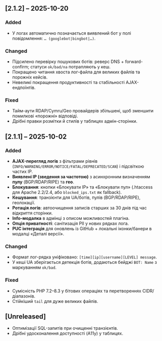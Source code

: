 ## [2.1.2] – 2025-10-20
### Added
- У логах автоматично позначається виявлений бот у полі повідомлення: `… (googlebot|bingbot|…)`.

### Changed
- Підсилено перевірку пошукових ботів: реверс DNS + forward-confirm; статуси `ok/bad/na` потрапляють у кеш.
- Покращено читання хвоста лог-файла для великих файлів та порожніх кейсів.
- Невеликі покращення продуктивності та стабільності AJAX-ендпоїнтів.

### Fixed
- Тайм-аути RDAP/Cymru/Geo провайдерів збільшені, щоб зменшити помилкові «порожні» відповіді.
- Дрібні правки розмітки й стилів у таблицях адмін-сторінки.

## [2.1.1] – 2025-10-02
### Added
- **AJAX-перегляд логів** з фільтрами рівнів (`INFO/WARNING/ERROR/NOTICE/FATAL/DEPRECATED/SCAN`) і підсвіткою частих IP.
- **Виявлені IP (зведення за частотою)** з асинхронним визначенням **пулу** (BGP/RDAP/RIPE) та **гео**.
- **Блокування**: кнопки «Блокувати IP» та «Блокувати пул» (.htaccess для Apache 2.2/2.4, або `blocked_ips.txt` як fallback).
- **Кешування**: транзієнти для UA/ботів, пулів (BGP/RDAP/RIPE), геолокації.
- **Ротація логів**: автоочищення записів старших за 30 днів під час відкриття сторінки.
- **Info-модалка** в адмінці з описом можливостей плагіна.
- **Опція приватності**: санітизація PII у нових рядках лога.
- **PUC інтеграція** для оновлень із GitHub + локальні іконки/банери в модалці «Деталі версії».

### Changed
- Формат лог-рядка уніфіковано: `[time][ip][username][LEVEL] message`.
- У кеші UA зберігається детекція ботів, додаються бейджі `BOT: Name` з маркуванням `ok/bad`.

### Fixed
- Сумісність PHP 7.2–8.3 у бітових операціях та перетвореннях CIDR/діапазонів.
- Стійкіший `tail` для дуже великих файлів.

## [Unreleased]
- Оптимізації SQL-запитів при очищенні транзієнтів.
- Дрібні удосконалення доступності (A11y) у таблицях.
